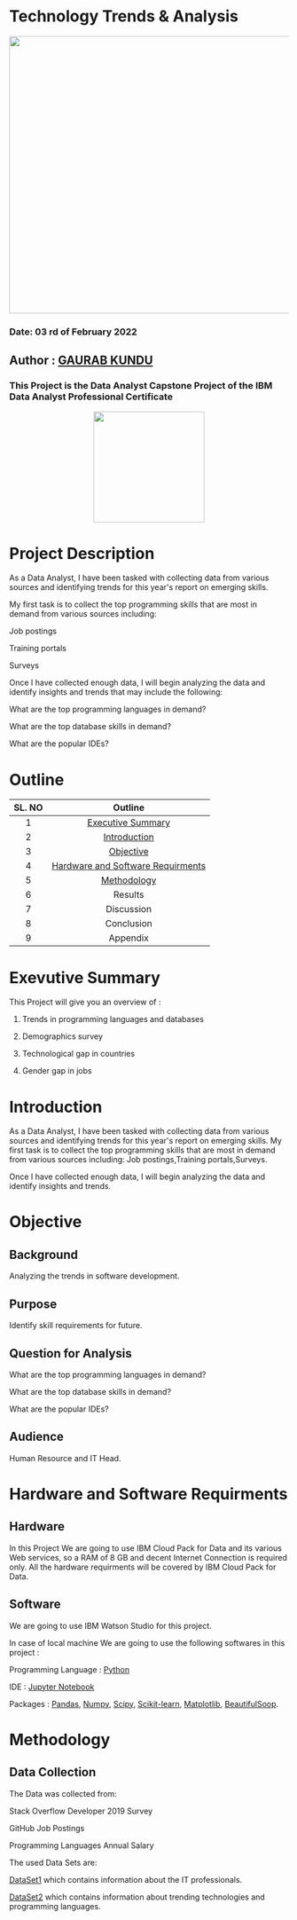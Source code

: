 # Technology Trends & Analysis

<img src="https://user-images.githubusercontent.com/86102231/152484018-6eb68d01-6418-4819-8f1e-c5bbee886bd7.gif" width="1200" height="500">

### Date: 03 rd of February 2022

## Author : [GAURAB KUNDU](https://www.linkedin.com/in/gaurab-kundu-020803) 

### This Project is the Data Analyst Capstone Project of the IBM Data Analyst Professional Certificate

<p align='center'> 
<img src="https://user-images.githubusercontent.com/86102231/152484406-abfb4545-8653-4e4f-90cd-d37dc5b1399c.png" width= "200" height= "200"> 
</p>

# Project Description

As a Data Analyst, I have been tasked with collecting data from various sources and identifying trends for this year's report on emerging skills.

My first task is to collect the top programming skills that are most in demand from various sources including:

Job postings

Training portals

Surveys

Once I have collected enough data, I will begin analyzing the data and identify insights and trends that may include the following:

What are the top programming languages in demand?

What are the top database skills in demand?

What are the popular IDEs?

# Outline 

|       SL. NO        |                                    Outline                                      |
| :-----------------: | :-----------------------------------------------------------------------------: |
|          1          |                               [Executive Summary](https://github.com/GaurabKundu1/IBM-Data-Analyst-Professional-Certificate-Capstone-Project-Technology-Trends-and-Analysis/blob/main/README.md#exevutive-summary)                                 |
|          2          |                                   [Introduction](https://github.com/GaurabKundu1/IBM-Data-Analyst-Professional-Certificate-Capstone-Project-Technology-Trends-and-Analysis/blob/main/README.md#introduction)                                  |
|          3          |                                   [Objective](https://github.com/GaurabKundu1/IBM-Data-Analyst-Professional-Certificate-Capstone-Project-Technology-Trends-and-Analysis/blob/main/README.md#objective)                                     |
|          4          |                       [Hardware and Software Requirments](https://github.com/GaurabKundu1/IBM-Data-Analyst-Professional-Certificate-Capstone-Project-Technology-Trends-and-Analysis/blob/main/README.md#hardware-and-software-requirments)                         |
|          5          |                                  [Methodology](https://github.com/GaurabKundu1/IBM-Data-Analyst-Professional-Certificate-Capstone-Project-Technology-Trends-and-Analysis/blob/main/README.md#methodology)                                    |
|          6          |                                    Results                                      |
|          7          |                                  Discussion                                     |
|          8          |                                  Conclusion                                     |
|          9          |                                   Appendix                                      |


# Exevutive Summary

This Project will give you an overview of :

1. Trends in programming languages and databases

2. Demographics survey

3. Technological gap in countries

4. Gender gap in jobs

# Introduction

As a Data Analyst, I have been tasked with collecting data from various sources and identifying trends for this year's report on emerging skills. My first task is to collect the top programming skills that are most in demand from various sources including: Job postings,Training portals,Surveys.

Once I have collected enough data, I will begin analyzing the data and identify insights and trends.

# Objective

## Background

Analyzing the trends in software development.

## Purpose

Identify skill requirements for future.

## Question for Analysis

What are the top programming languages in demand?

What are the top database skills in demand?

What are the popular IDEs?

## Audience

Human Resource and IT Head.

# Hardware and Software Requirments

## Hardware

In this Project We are going to use IBM Cloud Pack for Data and its various Web services, so a RAM of 8 GB and decent Internet Connection is required only. All the hardware requirments will be covered by IBM Cloud Pack for Data.

## Software

We are going to use IBM Watson Studio for this project.

In case of local machine We are going to use the following softwares in this project :

Programming Language : [Python](https://www.python.org/)

IDE : [Jupyter Notebook](https://jupyter.org/)

Packages : [Pandas](https://pandas.pydata.org/docs/reference/api/pandas.DataFrame.html), [Numpy](https://numpy.org/), [Scipy](https://scipy.org/), [Scikit-learn](https://scikit-learn.org/stable/), [Matplotlib](https://matplotlib.org/), [BeautifulSoop](https://pypi.org/project/beautifulsoup4/).

# Methodology

## Data Collection

The Data was collected from:

Stack Overflow Developer 2019 Survey

GitHub Job Postings

Programming Languages Annual Salary

The used Data Sets are:

[DataSet1](https://drive.google.com/file/d/1pEVVpsvhZZKyNjLP6S8w1M8TserjjDWU/view?usp=sharing) which contains information about the IT professionals.

[DataSet2](https://drive.google.com/file/d/1XfVYrkYPVgV7rLT8BJDLoO66evm86NEJ/view?usp=sharing) which contains information about trending technologies and programming languages.  














